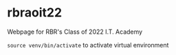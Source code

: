# rbraoit22

Webpage for RBR's Class of 2022 I.T. Academy

`source venv/bin/activate` to activate virtual environment
